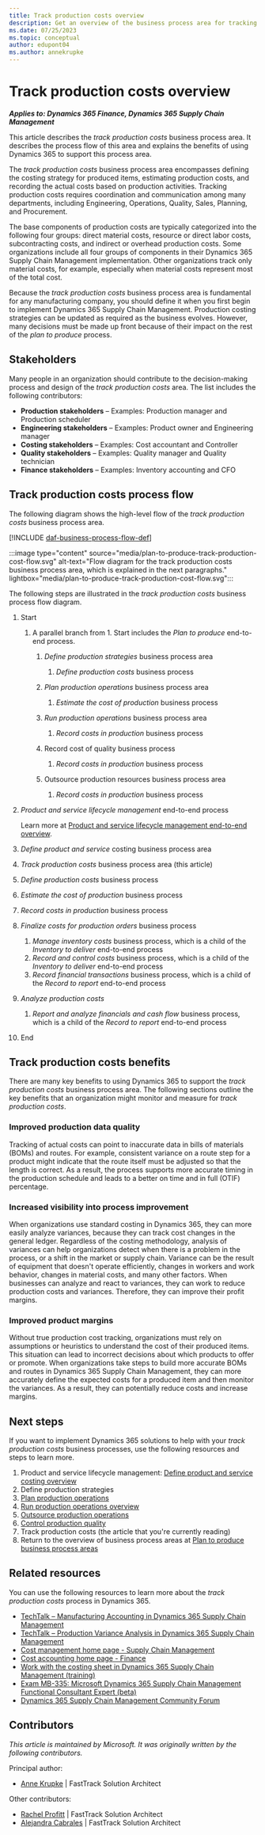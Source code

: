 ```yaml
---
title: Track production costs overview
description: Get an overview of the business process area for tracking production cost in the plan to produce end-to-end business process in Dynamics 365 solutions.
ms.date: 07/25/2023
ms.topic: conceptual
author: edupont04
ms.author: annekrupke
---
```


# Track production costs overview

***Applies to: Dynamics 365 Finance, Dynamics 365 Supply Chain Management***

This article describes the *track production costs* business process area. It describes the process flow of this area and explains the benefits of using Dynamics 365 to support this process area.

The *track production costs* business process area encompasses defining the costing strategy for produced items, estimating production costs, and recording the actual costs based on production activities. Tracking production costs requires coordination and communication among many departments, including Engineering, Operations, Quality, Sales, Planning, and Procurement.

The base components of production costs are typically categorized into the following four groups: direct material costs, resource or direct labor costs, subcontracting costs, and indirect or overhead production costs. Some organizations include all four groups of components in their Dynamics 365 Supply Chain Management implementation. Other organizations track only material costs, for example, especially when material costs represent most of the total cost.

Because the *track production costs* business process area is fundamental for any manufacturing company, you should define it when you first begin to implement Dynamics 365 Supply Chain Management. Production costing strategies can be updated as required as the business evolves. However, many decisions must be made up front because of their impact on the rest of the *plan to produce* process.

## Stakeholders

Many people in an organization should contribute to the decision-making process and design of the *track production costs* area. The list includes the following contributors:

- **Production stakeholders** – Examples: Production manager and Production scheduler
- **Engineering stakeholders** – Examples: Product owner and Engineering manager
- **Costing stakeholders** – Examples: Cost accountant and Controller
- **Quality stakeholders** – Examples: Quality manager and Quality technician
- **Finance stakeholders** – Examples: Inventory accounting and CFO

## Track production costs process flow

The following diagram shows the high-level flow of the *track production costs* business process area.

[!INCLUDE [daf-business-process-flow-def](../includes/daf-business-process-flow-def.md)]

:::image type="content" source="media/plan-to-produce-track-production-cost-flow.svg" alt-text="Flow diagram for the track production costs business process area, which is explained in the next paragraphs." lightbox="media/plan-to-produce-track-production-cost-flow.svg":::

The following steps are illustrated in the *track production costs* business process flow diagram.

1. Start

    1. A parallel branch from 1. Start includes the *Plan to produce* end-to-end process.

        1. *Define production strategies* business process area

            1. *Define production costs* business process

        1. *Plan production operations* business process area

            1. *Estimate the cost of production* business process

        1. *Run production operations* business process area

            1. *Record costs in production* business process

        1. Record cost of quality business process

            1. *Record costs in production* business process

        1. Outsource production resources business process area

            1. *Record costs in production* business process

1. *Product and service lifecycle management* end-to-end process

    Learn more at [Product and service lifecycle management end-to-end overview](product-service-lifecycle-management-overview.md).

1. *Define product and service* costing business process area
1. *Track production costs* business process area (this article)
1. *Define production costs* business process
1. *Estimate the cost of production* business process
1. *Record costs in production* business process
1. *Finalize costs for production orders* business process

    1. *Manage inventory costs* business process, which is a child of the *Inventory to deliver* end-to-end process
    1. *Record and control costs* business process, which is a child of the *Inventory to deliver* end-to-end process
    1. *Record financial transactions* business process, which is a child of the *Record to report* end-to-end process

1. *Analyze production costs*

    1. *Report and analyze financials and cash flow* business process, which is a child of the *Record to report* end-to-end process

1. End

## Track production costs benefits

There are many key benefits to using Dynamics 365 to support the *track production costs* business process area. The following sections outline the key benefits that an organization might monitor and measure for *track production costs*.

### Improved production data quality

Tracking of actual costs can point to inaccurate data in bills of materials (BOMs) and routes. For example, consistent variance on a route step for a product might indicate that the route itself must be adjusted so that the length is correct. As a result, the process supports more accurate timing in the production schedule and leads to a better on time and in full (OTIF) percentage.

### Increased visibility into process improvement

When organizations use standard costing in Dynamics 365, they can more easily analyze variances, because they can track cost changes in the general ledger. Regardless of the costing methodology, analysis of variances can help organizations detect when there is a problem in the process, or a shift in the market or supply chain. Variance can be the result of equipment that doesn't operate efficiently, changes in workers and work behavior, changes in material costs, and many other factors. When businesses can analyze and react to variances, they can work to reduce production costs and variances. Therefore, they can improve their profit margins.

### Improved product margins

Without true production cost tracking, organizations must rely on assumptions or heuristics to understand the cost of their produced items. This situation can lead to incorrect decisions about which products to offer or promote. When organizations take steps to build more accurate BOMs and routes in Dynamics 365 Supply Chain Management, they can more accurately define the expected costs for a produced item and then monitor the variances. As a result, they can potentially reduce costs and increase margins.

## Next steps

If you want to implement Dynamics 365 solutions to help with your *track production costs* business processes, use the following resources and steps to learn more.

1. Product and service lifecycle management: [Define product and service costing overview](product-service-define-cost-overview.md)
1. Define production strategies
1. [Plan production operations](plan-to-produce-plan-production-operations-overview.md)
1. [Run production operations overview](plan-to-produce-execute-production-operations-overview.md)
1. [Outsource production operations](plan-to-produce-track-production-costs-overview.md)
1. [Control production quality](plan-to-produce-control-production-quality-overview.md)
1. Track production costs (the article that you're currently reading)
1. Return to the overview of business process areas at [Plan to produce business process areas](plan-to-produce-areas.md)

## Related resources

You can use the following resources to learn more about the *track production costs* process in Dynamics 365.

- [TechTalk – Manufacturing Accounting in Dynamics 365 Supply Chain Management](https://community.dynamics.com/blogs/post/?postid=3e44201b-72e9-4db2-99bb-13e03b3514ae)
- [TechTalk – Production Variance Analysis in Dynamics 365 Supply Chain Management](https://community.dynamics.com/blogs/post/?postid=2f04e0a8-4345-493c-96e6-29f8fb34e8c9)
- [Cost management home page - Supply Chain Management](/dynamics365/supply-chain/cost-management/cost-management-home-page)
- [Cost accounting home page - Finance](/dynamics365/finance/cost-accounting/cost-accounting-home-page?context=%2Fdynamics365%2Fcontext%2Fsupply-chain)
- [Work with the costing sheet in Dynamics 365 Supply Chain Management (training)](/training/modules/work-costing-sheet-dyn365-supply-chain-mgmt/)
- [Exam MB-335: Microsoft Dynamics 365 Supply Chain Management Functional Consultant Expert (beta)](/certifications/exams/mb-335)
- [Dynamics 365 Supply Chain Management Community Forum](https://community.dynamics.com/forums/thread/?discussionforumid=bd2c77d7-890b-4a36-87a4-8afbddbca6a6)

<!-- ## Tags

*Industries:* Mining, Construction, Manufacturing, Wholesale trade, Retail trade

*Stakeholders:* Functional consultant, Business analyst, Production lead, Supply chain lead, Inventory lead, Costing lead

*Products:* Dynamics 365 Supply Chain Management, Dynamics 365 Finance -->

## Contributors

*This article is maintained by Microsoft. It was originally written by the following contributors.*

Principal author:

- [Anne Krupke](https://www.linkedin.com/in/annekrupke/) \| FastTrack Solution Architect

Other contributors:

- [Rachel Profitt](https://www.linkedin.com/in/rachelprofitt/) \| FastTrack Solution Architect
- [Alejandra Cabrales](https://www.linkedin.com/in/alejandra-cabrales/) \| FastTrack Solution Architect
